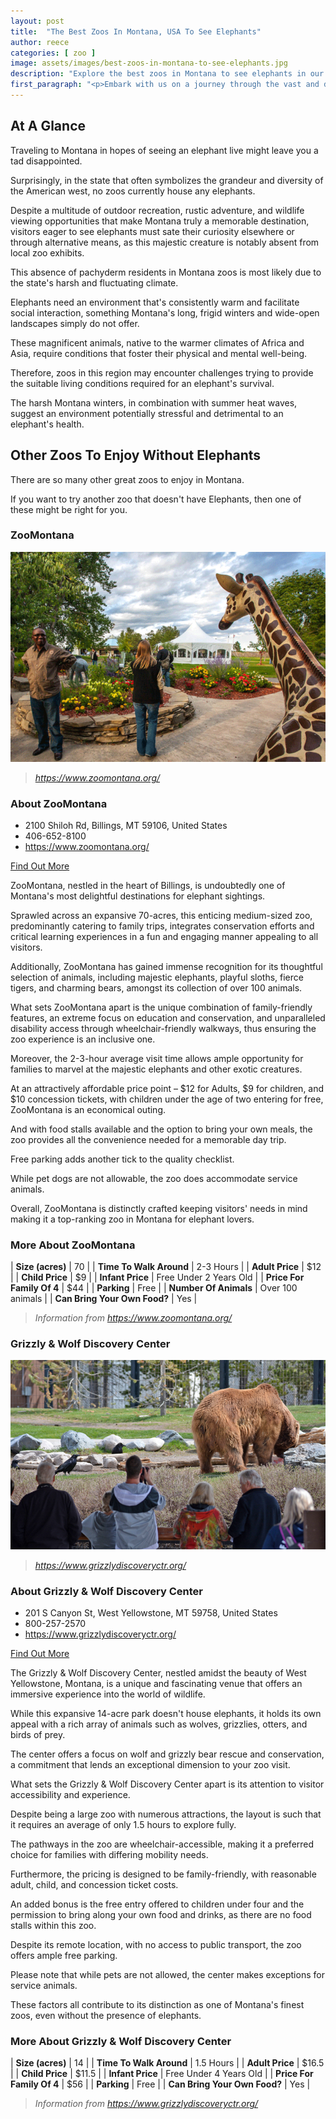 ```yaml
---
layout: post
title:  "The Best Zoos In Montana, USA To See Elephants"
author: reece
categories: [ zoo ]
image: assets/images/best-zoos-in-montana-to-see-elephants.jpg
description: "Explore the best zoos in Montana to see elephants in our latest blog post. Discover habitat details, feeding times, interactive experiences, and more to make your wild encounter unforgettable. Perfect for animal enthusiasts and families."
first_paragraph: "<p>Embark with us on a journey through the vast and diverse wilderness of Montana, but instead of meandering through majestic mountains, we'll be exploring a different type of wild landscape - the state's top zoos.</p><p>Montana, notoriously known for its wide-open spaces and spectacular natural beauty, is also home to a surprising collection of zoos that house some of the world's most majestic creatures - elephants.</p><p>Contrary to popular belief, these gentle giants can be observed in Montana's heartland, far from their native tropical habitats.</p><p>Through this blog, we aim to guide you to the best zoos in Montana for a chance to see, learn about, and develop a sense of awe for the remarkable elephants residing within the state's borders.</p><p>Prepare for a memory-packed encounter with the gentle, intelligent and endearing giants of the animal kingdom! Let's trumpet our way across the state exploring the best places to visit for an unforgettable, elephant-centric adventure.</p>"
---
```


<div class="overview" markdown="1"> 

## At A Glance 

Traveling to Montana in hopes of seeing an elephant live might leave you a tad disappointed. 

Surprisingly, in the state that often symbolizes the grandeur and diversity of the American west, no zoos currently house any elephants. 

Despite a multitude of outdoor recreation, rustic adventure, and wildlife viewing opportunities that make Montana truly a memorable destination, visitors eager to see elephants must sate their curiosity elsewhere or through alternative means, as this majestic creature is notably absent from local zoo exhibits.

This absence of pachyderm residents in Montana zoos is most likely due to the state's harsh and fluctuating climate. 

Elephants need an environment that's consistently warm and facilitate social interaction, something Montana's long, frigid winters and wide-open landscapes simply do not offer. 

These magnificent animals, native to the warmer climates of Africa and Asia, require conditions that foster their physical and mental well-being. 

Therefore, zoos in this region may encounter challenges trying to provide the suitable living conditions required for an elephant's survival. 

The harsh Montana winters, in combination with summer heat waves, suggest an environment potentially stressful and detrimental to an elephant's health.

</div>



## Other Zoos To Enjoy Without Elephants

There are so many other great zoos to enjoy in Montana. 

If you want to try another zoo that doesn't have Elephants, then one of these might be right for you.

### ZooMontana

![ZooMontana](assets/images/zoos/ZooMontana.png)

> *https://www.zoomontana.org/* 



<div class="find-out-more" markdown="1">

### About ZooMontana

- 2100 Shiloh Rd, Billings, MT 59106, United States
- 406-652-8100
- <a href="https://www.zoomontana.org/">https://www.zoomontana.org/</a>



<a class="subscribe btn" href="https://www.zoomontana.org/">Find Out More</a>

</div>

ZooMontana, nestled in the heart of Billings, is undoubtedly one of Montana's most delightful destinations for elephant sightings. 

Sprawled across an expansive 70-acres, this enticing medium-sized zoo, predominantly catering to family trips, integrates conservation efforts and critical learning experiences in a fun and engaging manner appealing to all visitors. 

Additionally, ZooMontana has gained immense recognition for its thoughtful selection of animals, including majestic elephants, playful sloths, fierce tigers, and charming bears, amongst its collection of over 100 animals.

What sets ZooMontana apart is the unique combination of family-friendly features, an extreme focus on education and conservation, and unparalleled disability access through wheelchair-friendly walkways, thus ensuring the zoo experience is an inclusive one. 

Moreover, the 2-3-hour average visit time allows ample opportunity for families to marvel at the majestic elephants and other exotic creatures. 

At an attractively affordable price point – $12 for Adults, $9 for children, and $10 concession tickets, with children under the age of two entering for free, ZooMontana is an economical outing. 

And with food stalls available and the option to bring your own meals, the zoo provides all the convenience needed for a memorable day trip. 

Free parking adds another tick to the quality checklist. 

While pet dogs are not allowable, the zoo does accommodate service animals. 

Overall, ZooMontana is distinctly crafted keeping visitors' needs in mind making it a top-ranking zoo in Montana for elephant lovers.


<div class="overview" markdown="1" id="wyntk-zoomontana"> 

### More About ZooMontana
    

| **Size (acres)** | 70 |
| **Time To Walk Around** | 2-3 Hours |
| **Adult Price** | $12 |
| **Child Price** | $9 |
| **Infant Price** | Free Under 2 Years Old |
| **Price For Family Of 4** | $44 |
| **Parking** | Free |
| **Number Of Animals** | Over 100 animals |
| **Can Bring Your Own Food?** | Yes |


> *Information from https://www.zoomontana.org/* 



</div>


### Grizzly & Wolf Discovery Center

![Grizzly & Wolf Discovery Center](assets/images/zoos/GrizzlyWolfDiscoveryCenter.jpg)

> *https://www.grizzlydiscoveryctr.org/* 



<div class="find-out-more" markdown="1">

### About Grizzly & Wolf Discovery Center

- 201 S Canyon St, West Yellowstone, MT 59758, United States
- 800-257-2570
- <a href="https://www.grizzlydiscoveryctr.org/">https://www.grizzlydiscoveryctr.org/</a>



<a class="subscribe btn" href="https://www.grizzlydiscoveryctr.org/">Find Out More</a>

</div>

The Grizzly & Wolf Discovery Center, nestled amidst the beauty of West Yellowstone, Montana, is a unique and fascinating venue that offers an immersive experience into the world of wildlife. 

While this expansive 14-acre park doesn't house elephants, it holds its own appeal with a rich array of animals such as wolves, grizzlies, otters, and birds of prey. 

The center offers a focus on wolf and grizzly bear rescue and conservation, a commitment that lends an exceptional dimension to your zoo visit.

What sets the Grizzly & Wolf Discovery Center apart is its attention to visitor accessibility and experience. 

Despite being a large zoo with numerous attractions, the layout is such that it requires an average of only 1.5 hours to explore fully. 

The pathways in the zoo are wheelchair-accessible, making it a preferred choice for families with differing mobility needs. 

Furthermore, the pricing is designed to be family-friendly, with reasonable adult, child, and concession ticket costs. 

An added bonus is the free entry offered to children under four and the permission to bring along your own food and drinks, as there are no food stalls within this zoo. 

Despite its remote location, with no access to public transport, the zoo offers ample free parking. 

Please note that while pets are not allowed, the center makes exceptions for service animals. 

These factors all contribute to its distinction as one of Montana's finest zoos, even without the presence of elephants.


<div class="overview" markdown="1" id="wyntk-grizzly--wolf-discovery-center"> 

### More About Grizzly & Wolf Discovery Center
    

| **Size (acres)** | 14 |
| **Time To Walk Around** | 1.5 Hours |
| **Adult Price** | $16.5 |
| **Child Price** | $11.5 |
| **Infant Price** | Free Under 4 Years Old |
| **Price For Family Of 4** | $56 |
| **Parking** | Free |
| **Can Bring Your Own Food?** | Yes |


> *Information from https://www.grizzlydiscoveryctr.org/* 



</div>

